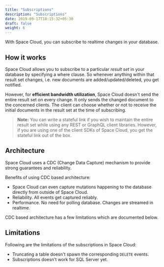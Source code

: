 ```yaml
---
title: "Subscriptions"
description: "Subscriptions"
date: 2019-09-17T18:15:32+05:30
draft: false
weight: 6
---
```


With Space Cloud, you can subscribe to realtime changes in your database.

## How it works

Space Cloud allows you to subscribe to a particular _result set_ in your database by specifying a where clause. So whenever anything within that result set changes, i.e. new documents are added/updated/deleted, you get notified. 

However, for **efficient bandwidth utilization**, Space Cloud doesn't send the entire result set on every change. It only sends the changed document to the concerned clients. The client can choose whether or not to receive the initial documents in the result set at the time of subscribing. 

> **Note:** You can write a stateful link if you wish to maintain the entire result set while using any REST or GraphQL client libraries. However, if you are using one of the client SDKs of Space Cloud, you get the stateful link out of the box.

## Architecture

Space Cloud uses a CDC (Change Data Capture) mechanism to provide strong guarantees and reliability. 

Benefits of using CDC based architecture:

- Space Cloud can even capture mutations happening to the database directly from outside of Space Cloud.
- Reliability. All events get captured reliably.
- Performance. No need for polling database. Changes are streamed in realtime.

CDC based architecture has a few limitations which are documented below.

## Limitations

Following are the limitations of the subscriptions in Space Cloud:

- Truncating a table doesn't spawn the corresponding `DELETE` events.
- Subscriptions doesn't work for SQL Server yet.